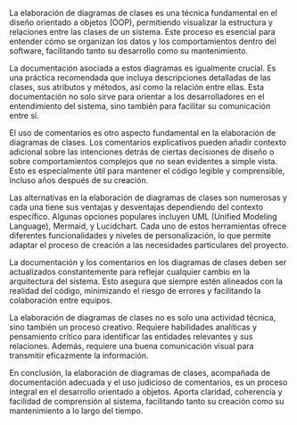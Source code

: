 La elaboración de diagramas de clases es una técnica fundamental en el diseño orientado a objetos (OOP), permitiendo visualizar la estructura y relaciones entre las clases de un sistema. Este proceso es esencial para entender cómo se organizan los datos y los comportamientos dentro del software, facilitando tanto su desarrollo como su mantenimiento.

La documentación asociada a estos diagramas es igualmente crucial. Es una práctica recomendada que incluya descripciones detalladas de las clases, sus atributos y métodos, así como la relación entre ellas. Esta documentación no solo sirve para orientar a los desarrolladores en el entendimiento del sistema, sino también para facilitar su comunicación entre sí.

El uso de comentarios es otro aspecto fundamental en la elaboración de diagramas de clases. Los comentarios explicativos pueden añadir contexto adicional sobre las intenciones detrás de ciertas decisiones de diseño o sobre comportamientos complejos que no sean evidentes a simple vista. Esto es especialmente útil para mantener el código legible y comprensible, incluso años después de su creación.

Las alternativas en la elaboración de diagramas de clases son numerosas y cada una tiene sus ventajas y desventajas dependiendo del contexto específico. Algunas opciones populares incluyen UML (Unified Modeling Language), Mermaid, y Lucidchart. Cada uno de estos herramientas ofrece diferentes funcionalidades y niveles de personalización, lo que permite adaptar el proceso de creación a las necesidades particulares del proyecto.

La documentación y los comentarios en los diagramas de clases deben ser actualizados constantemente para reflejar cualquier cambio en la arquitectura del sistema. Esto asegura que siempre estén alineados con la realidad del código, minimizando el riesgo de errores y facilitando la colaboración entre equipos.

La elaboración de diagramas de clases no es solo una actividad técnica, sino también un proceso creativo. Requiere habilidades analíticas y pensamiento crítico para identificar las entidades relevantes y sus relaciones. Además, requiere una buena comunicación visual para transmitir eficazmente la información.

En conclusión, la elaboración de diagramas de clases, acompañada de documentación adecuada y el uso judicioso de comentarios, es un proceso integral en el desarrollo orientado a objetos. Aporta claridad, coherencia y facilidad de comprensión al sistema, facilitando tanto su creación como su mantenimiento a lo largo del tiempo.
